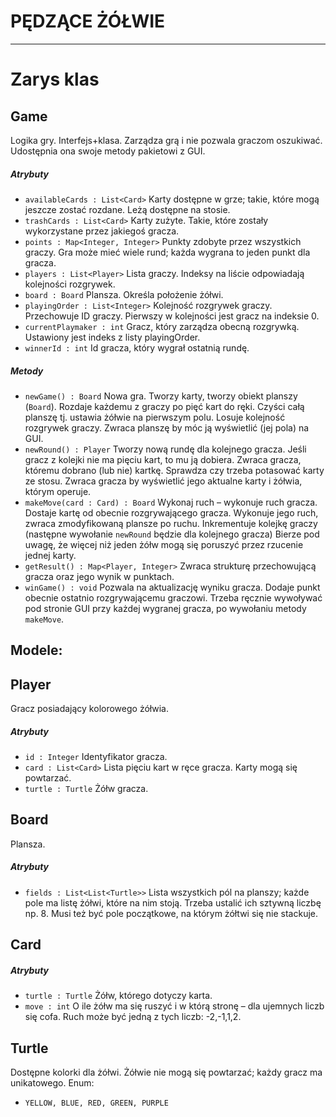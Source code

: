# PĘDZĄCE ŻÓŁWIE
----------------

Zarys klas
==========

## Game
Logika gry. Interfejs+klasa.
Zarządza grą i nie pozwala graczom oszukiwać. Udostępnia ona swoje metody pakietowi z GUI.
##### Atrybuty
- `availableCards : List<Card>`
   Karty dostępne w grze; takie, które mogą jeszcze zostać rozdane. Leżą dostępne na stosie.
- `trashCards : List<Card>`
   Karty zużyte. Takie, które zostały wykorzystane przez jakiegoś gracza.
- `points : Map<Integer, Integer>`
   Punkty zdobyte przez wszystkich graczy. Gra może mieć wiele rund; każda wygrana to jeden punkt dla gracza.
- `players : List<Player>`
   Lista graczy. Indeksy na liście odpowiadają kolejności rozgrywek.
- `board : Board`
   Plansza. Określa położenie żółwi.
- `playingOrder : List<Integer>`
   Kolejność rozgrywek graczy. Przechowuje ID graczy. Pierwszy w kolejności jest gracz na indeksie 0.
- `currentPlaymaker : int`
   Gracz, który zarządza obecną rozgrywką. Ustawiony jest indeks z listy playingOrder. 
- `winnerId : int`
   Id gracza, który wygrał ostatnią rundę.


##### Metody
+ `newGame() : Board`
   Nowa gra. Tworzy karty, tworzy obiekt planszy (`Board`). Rozdaje każdemu z graczy po pięć kart do ręki.
   Czyści całą planszę tj. ustawia żółwie na pierwszym polu. Losuje kolejność rozgrywek graczy.
   Zwraca planszę by móc ją wyświetlić (jej pola) na GUI.
+ `newRound() : Player`
   Tworzy nową rundę dla kolejnego gracza. Jeśli gracz z kolejki nie ma pięciu kart, to mu ją dobiera.
   Zwraca gracza, któremu dobrano (lub nie) kartkę. Sprawdza czy trzeba potasować karty ze stosu.
   Zwraca gracza by wyświetlić jego aktualne karty i żółwia, którym operuje.
+ `makeMove(card : Card) : Board`
   Wykonaj ruch – wykonuje ruch gracza.
   Dostaje kartę od obecnie rozgrywającego gracza. Wykonuje jego ruch, zwraca zmodyfikowaną plansze po ruchu.
   Inkrementuje kolejkę graczy (następne wywołanie `newRound` będzie dla kolejnego gracza) 
   Bierze pod uwagę, że więcej niż jeden żółw mogą się poruszyć przez rzucenie jednej karty.
+ `getResult() : Map<Player, Integer>`
   Zwraca strukturę przechowującą gracza oraz jego wynik w punktach.
+ `winGame() : void` 
   Pozwala na aktualizację wyniku gracza. Dodaje punkt obecnie ostatnio rozgrywającemu graczowi. 
   Trzeba ręcznie wywoływać pod stronie GUI przy każdej wygranej gracza, po wywołaniu metody `makeMove`.


## **Modele:**


## Player
Gracz posiadający kolorowego żółwia.
##### Atrybuty
- `id : Integer`
   Identyfikator gracza.
- `card : List<Card>`
   Lista pięciu kart w ręce gracza. Karty mogą się powtarzać.
- `turtle : Turtle`
   Żółw gracza.


## Board
Plansza.
##### Atrybuty
- `fields : List<List<Turtle>>`
   Lista wszystkich pól na planszy; każde pole ma listę żółwi, które na nim stoją. 
   Trzeba ustalić ich sztywną liczbę np. 8. Musi też być pole początkowe, na którym żółtwi się nie stackuje.


## Card
##### Atrybuty
- `turtle : Turtle`
   Żółw, którego dotyczy karta.
- `move : int`
  O ile żółw ma się ruszyć i w którą stronę – dla ujemnych liczb się cofa. Ruch może być jedną z tych liczb: -2,-1,1,2.


## Turtle       
Dostępne kolorki dla żółwi. Żółwie nie mogą się powtarzać; każdy gracz ma unikatowego.
Enum:
+ `YELLOW, BLUE, RED, GREEN, PURPLE`
